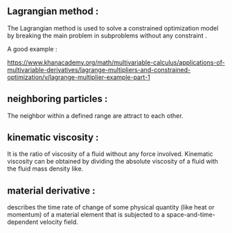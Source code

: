 
## Lagrangian method :

The Lagrangian method is used to solve a constrained optimization model by 
breaking the main problem in subproblems without any constraint .

A good example : 

https://www.khanacademy.org/math/multivariable-calculus/applications-of-multivariable-derivatives/lagrange-multipliers-and-constrained-optimization/v/lagrange-multiplier-example-part-1

## neighboring particles :

The neighbor within a defined range are attract to each other.

## kinematic viscosity :

It is the ratio of viscosity of a fluid without any force involved.
Kinematic viscosity can be obtained by dividing the absolute viscosity of a fluid with the fluid mass density like.


## material derivative :

describes the time rate of change of some physical quantity (like heat or momentum)
of a material element that is subjected to a space-and-time-dependent velocity field.
